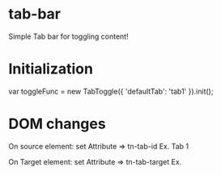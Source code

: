 # tab-bar
Simple Tab bar for toggling content!

# Initialization
var toggleFunc = new TabToggle({
  'defaultTab': 'tab1'
}).init();

# DOM changes
On source element:
  set Attribute => tn-tab-id
  Ex. <a tn-tab-id="tab1" class="tab comn-tab">Tab 1</a>

On Target element:
  set Attribute => tn-tab-target
  Ex. <div tn-tab-target="tab1"></div>
